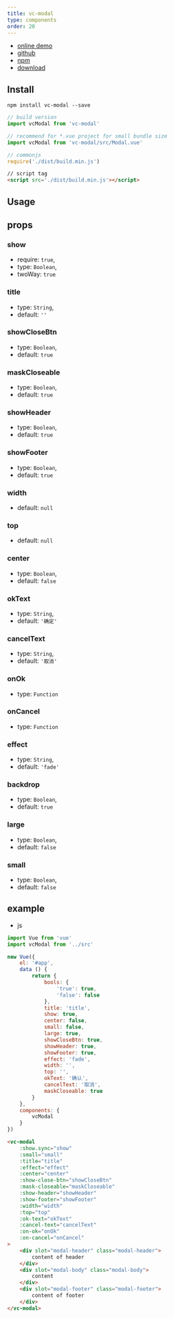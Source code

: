 ```yaml
---
title: vc-modal
type: components 
order: 20
---
```


* [online demo](https://iwaimai-bi-fe.github.io/vc-modal/examples/)
* [github](https://github.com/iwaimai-bi-fe/vc-modal)
* [npm](https://www.npmjs.com/package/vc-modal)
* [download](https://github.com/iwaimai-bi-fe/vc-modal/archive/master.zip)

## Install

``` npm
npm install vc-modal --save
```

``` js
// build version
import vcModal from 'vc-modal'

// recommend for *.vue project for small bundle size
import vcModal from 'vc-modal/src/Modal.vue'
```

``` js 
// commonjs
require('./dist/build.min.js')
```

``` html
// script tag
<script src='./dist/build.min.js'></script>
```

## Usage

## props

### show

* require: `true`,
* type: `Boolean`,
* twoWay: `true`

### title

* type: `String`,
* default: `''`

### showCloseBtn

* type: `Boolean`,
* default: `true`

### maskCloseable

* type: `Boolean`,
* default: `true`

### showHeader

* type: `Boolean`,
* default: `true`

### showFooter

* type: `Boolean`,
* default: `true`

### width

* default: `null`

### top

* default: `null`

### center

* type: `Boolean`,
* default: `false`

### okText

* type: `String`,
* default: `'确定'`

### cancelText
    
* type: `String`,
* default: `'取消'`

### onOk

* type: `Function`

### onCancel

* type: `Function`

### effect

* type: `String`,
* default: `'fade'`

### backdrop

* type: `Boolean`,
* default: `true`

### large

* type: `Boolean`,
* default: `false`

### small

* type: `Boolean`,
* default: `false`

## example

* js

```js
import Vue from 'vue'
import vcModal from '../src'

new Vue({
    el: '#app',
    data () {
        return {
            bools: {
                'true': true,
                'false': false
            },
            title: 'title',
            show: true,
            center: false,
            small: false,
            large: true,
            showCloseBtn: true,
            showHeader: true,
            showFooter: true,
            effect: 'fade',
            width: '',
            top: '',
            okText: '确认',
            cancelText: '取消',
            maskCloseable: true
        }
    },
    components: {
        vcModal
    }
})
```

```html
<vc-modal
    :show.sync="show"
    :small="small"
    :title="title"
    :effect="effect"
    :center="center"
    :show-close-btn="showCloseBtn"
    :mask-closeable="maskCloseable"
    :show-header="showHeader"
    :show-footer="showFooter"
    :width="width"
    :top="top"
    :ok-text="okText"
    :cancel-text="cancelText"
    :on-ok="onOk"
    :on-cancel="onCancel"
>
    <div slot="modal-header" class="modal-header">
        content of header 
    </div>
    <div slot="modal-body" class="modal-body">
        content
    </div>
    <div slot="modal-footer" class="modal-footer">
        content of footer 
    </div>
</vc-modal>
```
